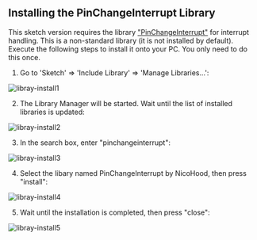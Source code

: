 ## Installing the PinChangeInterrupt Library

This sketch version requires the library ["PinChangeInterrupt"](https://playground.arduino.cc/Main/PinChangeInterrupt) for interrupt handling.
This is a non-standard library (it is not installed by default). Execute the following steps to install it onto your PC.
You only need to do this once.

1. Go to 'Sketch' => 'Include Library' => 'Manage Libraries...':

![libray-install1](https://github.com/amunters/bitx40/blob/master/library-install1.PNG)

2. The Library Manager will be started. Wait until the list of installed libraries is updated:

![libray-install2](https://github.com/amunters/bitx40/blob/master/library-install2.PNG)

3. In the search box, enter "pinchangeinterrupt":

![libray-install3](https://github.com/amunters/bitx40/blob/master/library-install3.PNG)

4. Select the libary named PinChangeInterrupt by NicoHood, then press "install":

![libray-install4](https://github.com/amunters/bitx40/blob/master/library-install4.PNG)

5. Wait until the installation is completed, then press "close":

![libray-install5](https://github.com/amunters/bitx40/blob/master/library-install5.PNG)
